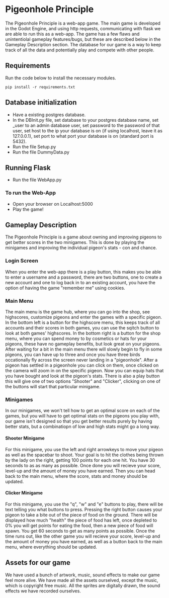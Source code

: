 # Pigeonhole Principle
The Pigeonhole Principle is a web-app game. The main game is developed in the Godot Engine, and using http requests, communicating with flask we are able to run this as a web-app.
The game has a few flaws and unintentiolal gameplay features/bugs, but these are described below in the Gameplay Description section.
The database for our game is a way to keep track of all the data and potentially play and compete with other people.

## Requirements
Run the code below to install the necessary modules.

    pip install -r requirements.txt

## Database initialization
 - Have a existing postgres database.
 - In the DBInit.py file, set database to your postgres database name, set _user to an admin database user, set password to the password of that user, set host to the ip your database is on (if using localhost, leave it as 127.0.0.1), set port to what port your database is on (standard port is 5432).
 - Run the file Setup.py
 - Run the file DummyData.py

## Running Flask
 - Run the file WebApp.py

### To run the Web-App
 - Open your browser on Localhost:5000
 - Play the game!

## Gameplay Description
The Pigeonhole Principle is a game about owning and improving pigeons to get better scores in the two minigames.
This is done by playing the minigames and improving the individual pigeon's stats - con and chance.

### Login Screen
When you enter the web-app there is a play button, this makes you be able to enter a username and a password, there are two buttons, one to create a new account and one to log back in to an existing account, you have the option of having the game "remember me" using cookies. 

### Main Menu
The main menu is the game hub, where you can go into the shop, see highscores, customize pigeons and enter the games with a specific pigeon.
In the bottom left is a button for the highscore menu, this keeps track of all accounts and their scores in both games, you can use the sqitch button to look at both games' highscores.
In the bottom right is a button for the shop menu, where you can spend money to by cosmetics or hats for your pigeons, these have no gameplay benefits, but look great on your pigeons.
After waiting for a bit in the main menu there will slowly begin to fly in some pigeons, you can have up to three and once you have three birds occationally fly across the screen never landing in a "pigeonhole".
After a pigeon has settled in a pigeonhole you can click on them, once clicked on the camera will zoom in on the specific pigeon. Now you can equip hats that you have bought and look at the pigeon's stats.
There is also a play button this will give one of two options "Shooter" and "Clicker", clicking on one of the buttons will start that particular minigame.

### Minigames
In our minigames, we won't tell how to get an optimal score on each of the games, but you will have to get optimal stats on the pigeons you play with, our game isn't designed so that you get better results purely by having better stats, but a combinatiopn of low and high stats might go a long way.

#### Shooter Minigame
For this minigame, you use the left and right arrowkeys to move your pigeon as well as the spacebar to shoot.
Your goal is to hit the clothes being thrown by the lady on the right, getting 100 points for each one hit.
You have 30 seconds to as as many as possible.
Once done you will recieve your score, level-up and the amount of money you have earned. Then you can head back to the main menu, where the score, stats and money should be updated.

#### Clicker Minigame
For this minigame, you use the "q", "w" and "e" buttons to play, there will be text telling you what buttons to press. 
Pressing the right button causes your pigeon to take a bite out of the piece of food on the ground.
There will be displayed how much "health" the piece of food has left, once depleted to 0% you will get points for eating the food, then a new piece of food will spawn.
You get 60 seconds to get as many points as possible. 
Once the time runs out, like the other game you will recieve your score, level-up and the amount of money you have earned, as well as a button back to the main menu, where everything should be updated.

## Assets for our game
We have used a bunch of artwork, music, sound effects to make our game feel more alive.
We have made all the assets ourselved, except the music, which is copyright free music.
All the sprites are digitally drawn, the sound effects we have recorded ourselves.


